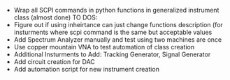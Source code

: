 - Wrap all SCPI commands in python functions in generalized instrument class (almost done)
TO DOS:
- Figure out if using inheirtance can just change functions description (for insturments where scpi command is the same but acceptable values
- Add Spectrum Analyzer manually and test using two machines are once
- Use copper mountain VNA to test automation of class creation
- Additional Insturments to Add: Tracking Generator, Signal Generator
- Add circuit creation for DAC
- Add automation script for new instrument creation
